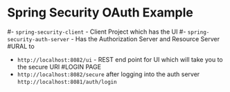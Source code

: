 # Spring Security OAuth Example

#- `spring-security-client` - Client Project which has the UI 
#- `spring-security-auth-server` - Has the Authorization Server and Resource Server
#URAL to
- `http://localhost:8082/ui` - REST end point for UI which will take you to the secure URI
#LOGIN PAGE 
- `http://localhost:8082/secure` after logging into the auth server `http://localhost:8081/auth/login`

